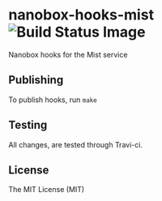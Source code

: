 # nanobox-hooks-mist ![Build Status Image](https://travis-ci.org/nanobox-io/nanobox-hooks-mist.svg)
Nanobox hooks for the Mist service

## Publishing

To publish hooks, run `make`

## Testing

All changes, are tested through Travi-ci.

## License

The MIT License (MIT)

